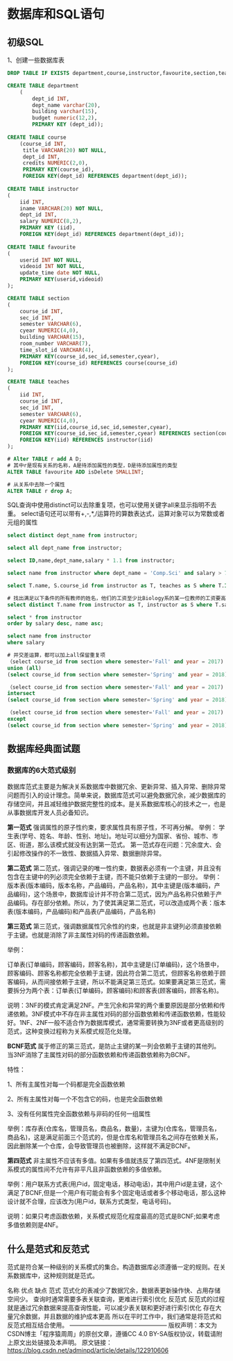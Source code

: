 # 数据库和SQL语句

## 初级SQL
1、创建一些数据库表
```SQL
DROP TABLE IF EXISTS department,course,instructor,favourite,section,teaches;

CREATE TABLE department
	(
		dept_id INT,
		dept_name varchar(20),
		building varchar(15),
		budget numeric(12,2),
		PRIMARY KEY (dept_id));
		
CREATE TABLE course
	(course_id INT,
	 title VARCHAR(20) NOT NULL,
	 dept_id INT,
	 credits NUMERIC(2,0),
	 PRIMARY KEY(course_id),
	 FOREIGN KEY(dept_id) REFERENCES department(dept_id));
	 
CREATE TABLE instructor
(
	iid INT,
	iname VARCHAR(20) NOT NULL,
	dept_id INT,
	salary NUMERIC(8,2),
	PRIMARY KEY (iid),
	FOREIGN KEY(dept_id) REFERENCES department(dept_id));
	
CREATE TABLE favourite
(
	userid INT NOT NULL,
	videoid INT NOT NULL,
	update_time date NOT NULL,
	PRIMARY KEY(userid,videoid)
);

CREATE TABLE section
(
	course_id INT,
	sec_id INT,
	semester VARCHAR(6),
	cyear NUMERIC(4,0),
	building VARCHAR(15),
	room_number VARCHAR(7),
	time_slot_id VARCHAR(4),
	PRIMARY KEY(course_id,sec_id,semester,cyear),
	FOREIGN KEY(course_id) REFERENCES course(course_id)
);

CREATE TABLE teaches
(
	iid INT,
	course_id INT,
	sec_id INT,
	semester VARCHAR(6),
	cyear NUMERIC(4,0),
	PRIMARY KEY(iid,course_id,sec_id,semester,cyear),
	FOREIGN KEY(course_id,sec_id,semester,cyear) REFERENCES section(course_id,sec_id,semester,cyear),
	FOREIGN KEY(iid) REFERENCES instructor(iid)
);

# Alter TABLE r add A D;
# 其中r是现有关系的名称，A是待添加属性的类型，D是待添加属性的类型
ALTER TABLE favourite ADD isDelete SMALLINT;

# 从关系中去除一个属性
ALTER TABLE r drop A;
```
SQL查询中使用distinct可以去除重复项，也可以使用关键字all来显示指明不去重。
select语句还可以带有+,-,*,/运算符的算数表达式，运算对象可以为常数或者元组的属性
```SQL
select distinct dept_name from instructor;

select all dept_name from instructor;

select ID,name,dept_name,salary * 1.1 from instructor;

select name from instructor where dept_name = 'Comp.Sci' and salary > 70000;

select T.name, S.course_id from instructor as T, teaches as S where T.ID = S.ID;

# 找出满足以下条件的所有教师的姓名，他们的工资至少比Biology系的某一位教师的工资要高
select distinct T.name from instructor as T, instructor as S where T.salary > S.salary and S.dept_name = 'Biology';

select * from instructor
order by salary desc, name asc;

select name from instructor
where salary 

# 并交差运算，都可以加上all保留重复项
（select course_id from section where semester='Fall' and year = 2017)
union (all)
(select course_id from section where semester='Spring' and year = 2018)

（select course_id from section where semester='Fall' and year = 2017)
intersect
(select course_id from section where semester='Spring' and year = 2018)

（select course_id from section where semester='Fall' and year = 2017)
except
(select course_id from section where semester='Spring' and year = 2018)

```

## 数据库经典面试题
### 数据库的6大范式级别
数据库范式主要是为解决关系数据库中数据冗余、更新异常、插入异常、删除异常问题而引入的设计理念。简单来说，数据库范式可以避免数据冗余，减少数据库的存储空间，并且减轻维护数据完整性的成本。是关系数据库核心的技术之一，也是从事数据库开发人员必备知识。

**第一范式**
强调属性的原子性约束，要求属性具有原子性，不可再分解。
举例：
学生表(学号、姓名、年龄、性别、地址)。地址可以细分为国家、省份、城市、市区、街道，那么该模式就没有达到第一范式。
第一范式存在问题：冗余度大、会引起修改操作的不一致性、数据插入异常、数据删除异常。

**第二范式**
第二范式，强调记录的唯一性约束，数据表必须有一个主键，并且没有包含在主键中的列必须完全依赖于主键，而不能只依赖于主键的一部分。
举例：
版本表(版本编码，版本名称，产品编码，产品名称)，其中主键是(版本编码，产品编码)，这个场景中，数据库设计并不符合第二范式，因为产品名称只依赖于产品编码。存在部分依赖。所以，为了使其满足第二范式，可以改造成两个表：版本表(版本编码，产品编码)和产品表(产品编码，产品名称)

**第三范式**
第三范式，强调数据属性冗余性的约束，也就是非主键列必须直接依赖于主键。也就是消除了非主属性对码的传递函数依赖。

举例：

订单表(订单编码，顾客编码，顾客名称)，其中主键是(订单编码)，这个场景中，顾客编码、顾客名称都完全依赖于主键，因此符合第二范式，但顾客名称依赖于顾客编码，从而间接依赖于主键，所以不能满足第三范式。如果要满足第三范式，需要拆分为两个表：订单表(订单编码，顾客编码)和顾客表(顾客编码，顾客名称)。

说明：3NF的模式肯定满足2NF。产生冗余和异常的两个重要原因是部分依赖和传递依赖。3NF模式中不存在非主属性对码的部分函数依赖和传递函数依赖，性能较好。1NF、2NF一般不适合作为数据库模式，通常需要转换为3NF或者更高级别的范式，这种变换过程称为关系模式规范化处理。

**BCNF范式**
属于修正的第三范式，是防止主键的某一列会依赖于主键的其他列。当3NF消除了主属性对码的部分函数依赖和传递函数依赖称为BCNF。

特性：

1、所有主属性对每一个码都是完全函数依赖

2、所有主属性对每一个不包含它的码，也是完全函数依赖

3、没有任何属性完全函数依赖与非码的任何一组属性

举例：库存表(仓库名，管理员名，商品名，数量)，主键为(仓库名，管理员名，商品名)，这是满足前面三个范式的，但是仓库名和管理员名之间存在依赖关系，因此删除某一个仓库，会导致管理员也被删除，这样就不满足BCNF。

**第四范式**
非主属性不应该有多值。如果有多值就违反了第四范式。4NF是限制关系模式的属性间不允许有非平凡且非函数依赖的多值依赖。

举例：用户联系方式表(用户id，固定电话，移动电话)，其中用户id是主键，这个满足了BCNF,但是一个用户有可能会有多个固定电话或者多个移动电话，那么这种设计就不合理，应该改为(用户id，联系方式类型，电话号码)。

说明：如果只考虑函数依赖，关系模式规范化程度最高的范式是BCNF;如果考虑多值依赖则是4NF。

## 什么是范式和反范式
范式是符合某一种级别的关系模式的集合。构造数据库必须遵循一定的规则。在关系数据库中，这种规则就是范式。

名称	优点	缺点
范式	范式化的表减少了数据冗余，数据表更新操作快、占用存储空间少。	查询时通常需要多表关联查询，更难进行索引优化
反范式	反范式的过程就是通过冗余数据来提高查询性能，可以减少表关联和更好进行索引优化	存在大量冗余数据，并且数据的维护成本更高
所以在平时工作中，我们通常是将范式和反范式相互结合使用。
————————————————
版权声明：本文为CSDN博主「程序猿周周」的原创文章，遵循CC 4.0 BY-SA版权协议，转载请附上原文出处链接及本声明。
原文链接：https://blog.csdn.net/adminpd/article/details/122910606